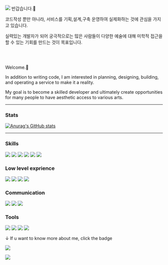 <img src="https://capsule-render.vercel.app/api?type=waving&color=191970&height=100&section=header" />
반갑습니다.👋

코드작성 뿐만 아니라, 서비스를 기획,설계,구축 운영하여 실제화하는 것에 관심을 가지고 있습니다.

실력있는 개발자가 되어 궁극적으로는 많은 사람들이 다양한 예술에 대해 미학적 접근을 할 수 있는 기회를 만드는 것이 목표입니다.

<br/> </br>

Welcome.👋

In addition to writing code, I am interested in planning, designing, building, and operating a service to make it a reality.

My goal is to become a skilled developer and ultimately create opportunities for many people to have aesthetic access to various arts.

***
### Stats
[![Anurag's GitHub stats](https://github-readme-stats.vercel.app/api?username=Goonerd17)](https://github.com/anuraghazra/github-readme-stats)

***

### Skills
<img src="https://img.shields.io/badge/Java-ED8B00?style=for-the-badge&logo=openjdk&logoColor=white"/> <img src="https://img.shields.io/badge/Spring-6DB33F?style=for-the-badge&logo=spring&logoColor=white"/> <img src="https://img.shields.io/badge/JPA-6DB33F?style=for-the-badge"/> <img src="https://img.shields.io/badge/Querydsl-4479A1?style=for-the-badge"/> <img src="https://img.shields.io/badge/mysql-4479A1?style=for-the-badge&logo=mysql&logoColor=white"/> <img src="https://img.shields.io/badge/amazonec2-FF9900?style=for-the-badge&logo=amazonec2&logoColor=white"/>

### Low level exprience
<img src="https://img.shields.io/badge/JavaScript-F7DF1E?style=for-the-badge&logo=JavaScript&logoColor=white"/> <img src="https://img.shields.io/badge/MSA-232F3E?style=for-the-badge"/> <img src="https://img.shields.io/badge/Apache_Kafka-02303A?style=for-the-badge">  <img src="https://img.shields.io/badge/amazons3-FF9900?style=for-the-badge"/>

### Communication
<img src="https://img.shields.io/badge/Slack-4A154B?style=for-the-badge&logo=slack&logoColor=white"/> <img src="https://img.shields.io/badge/GitHub-100000?style=for-the-badge&logo=github&logoColor=white"/> <img src="https://img.shields.io/badge/Notion-000000?style=for-the-badge&logo=notion&logoColor=white"/> 

### Tools
<img src="https://img.shields.io/badge/IntelliJ_IDEA-000000.svg?style=for-the-badge&logo=intellij-idea&logoColor=white"/> <img src="https://img.shields.io/badge/Visual_Studio_Code-0078D4?style=for-the-badge&logo=visual%20studio%20code&logoColor=white"/> <img src="https://img.shields.io/badge/Postman-FF6C37?style=for-the-badge&logo=postman&logoColor=white"/> <img src="https://img.shields.io/badge/Prezi-3181FF?style=for-the-badge&logo=prezi&logoColor=white"/> 


&downarrow; If u want to know more about me, click the badge 

[<img src="https://img.shields.io/badge/Tistory-FFA500?style=for-the-badge"/>](https://goonerd.tistory.com/)

<img src="https://capsule-render.vercel.app/api?type=waving&color=191970&height=100&section=footer" />
